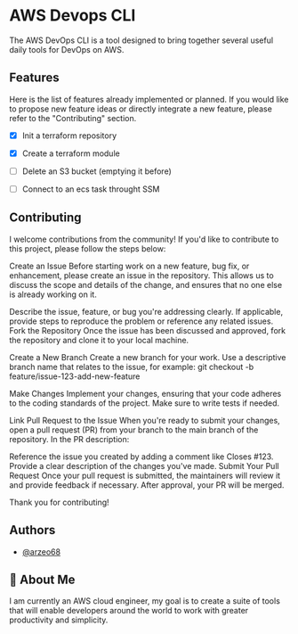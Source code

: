 
# AWS Devops CLI

The AWS DevOps CLI is a tool designed to bring together several useful daily tools for DevOps on AWS.









## Features

Here is the list of features already implemented or planned. If you would like to propose new feature ideas or directly integrate a new feature, please refer to the "Contributing" section.


- [x]  Init a terraform repository
- [x]  Create a terraform module
- [ ]  Delete an S3 bucket (emptying it before)
- [ ]  Connect to an ecs task throught SSM


## Contributing
I welcome contributions from the community! If you'd like to contribute to this project, please follow the steps below:

Create an Issue
Before starting work on a new feature, bug fix, or enhancement, please create an issue in the repository. This allows us to discuss the scope and details of the change, and ensures that no one else is already working on it.

Describe the issue, feature, or bug you're addressing clearly.
If applicable, provide steps to reproduce the problem or reference any related issues.
Fork the Repository
Once the issue has been discussed and approved, fork the repository and clone it to your local machine.

Create a New Branch
Create a new branch for your work. Use a descriptive branch name that relates to the issue, for example:
git checkout -b feature/issue-123-add-new-feature

Make Changes
Implement your changes, ensuring that your code adheres to the coding standards of the project. Make sure to write tests if needed.

Link Pull Request to the Issue
When you're ready to submit your changes, open a pull request (PR) from your branch to the main branch of the repository. In the PR description:

Reference the issue you created by adding a comment like Closes #123.
Provide a clear description of the changes you've made.
Submit Your Pull Request
Once your pull request is submitted, the maintainers will review it and provide feedback if necessary. After approval, your PR will be merged.

Thank you for contributing!
## Authors

- [@arzeo68](https://github.com/arzeo68)


## 🚀 About Me
I am currently an AWS cloud engineer, my goal is to create a suite of tools that will enable developers around the world to work with greater productivity and simplicity.
